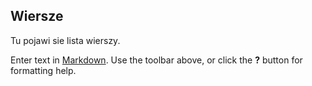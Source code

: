 ## Wiersze

Tu pojawi sie lista wierszy.

Enter text in [Markdown](http://daringfireball.net/projects/markdown/). Use the toolbar above, or click the **?** button for formatting help.

